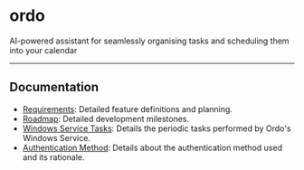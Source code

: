 # ordo
AI-powered assistant for seamlessly organising tasks and scheduling them into your calendar

---

## Documentation
- [Requirements](docs/requirements.md): Detailed feature definitions and planning.
- [Roadmap](docs/roadmap.md): Detailed development milestones.
- [Windows Service Tasks](docs/windows_service_tasks.md): Details the periodic tasks performed by Ordo's Windows Service.
- [Authentication Method](docs/authentication.md): Details about the authentication method used and its rationale.

